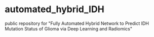 # automated_hybrid_IDH
public repository for "Fully Automated Hybrid Network to Predict IDH Mutation Status of Glioma via Deep Learning and Radiomics"
